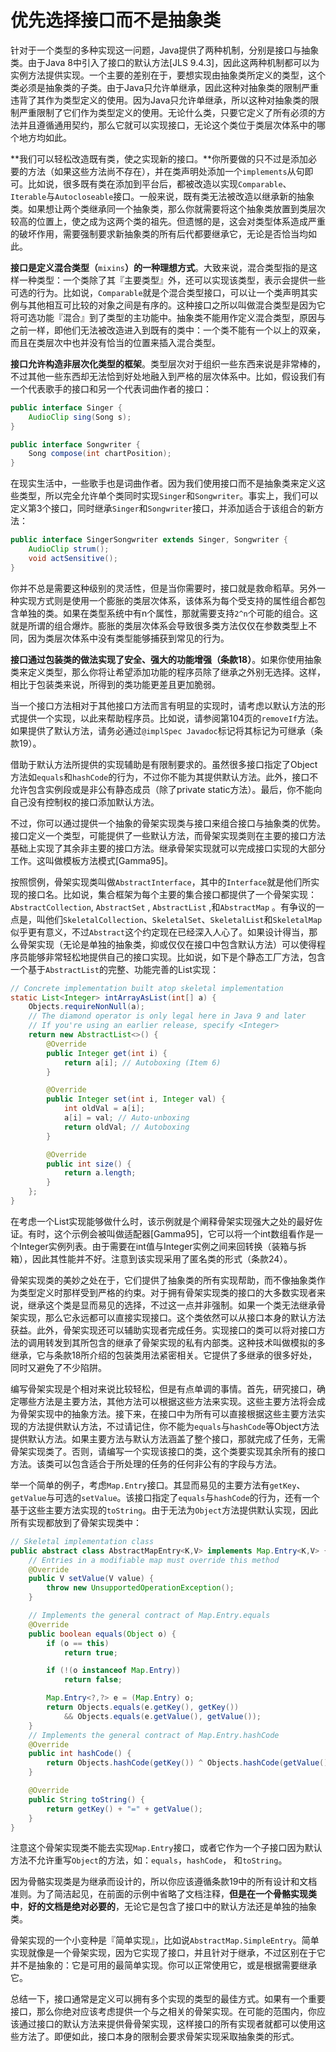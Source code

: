 # 优先选择接口而不是抽象类

针对于一个类型的多种实现这一问题，Java提供了两种机制，分别是接口与抽象类。由于Java 8中引入了接口的默认方法\[JLS 9.4.3\]，因此这两种机制都可以为实例方法提供实现。一个主要的差别在于，要想实现由抽象类所定义的类型，这个类必须是抽象类的子类。由于Java只允许单继承，因此这种对抽象类的限制严重违背了其作为类型定义的使用。因为Java只允许单继承，所以这种对抽象类的限制严重限制了它们作为类型定义的使用。无论什么类，只要它定义了所有必须的方法并且遵循通用契约，那么它就可以实现接口，无论这个类位于类层次体系中的哪个地方均如此。

**我们可以轻松改造既有类，使之实现新的接口。**你所要做的只不过是添加必要的方法（如果这些方法尚不存在），并在类声明处添加一个`implements`从句即可。比如说，很多既有类在添加到平台后，都被改造以实现`Comparable`、`Iterable`与`Autocloseable`接口。一般来说，既有类无法被改造以继承新的抽象类。如果想让两个类继承同一个抽象类，那么你就需要将这个抽象类放置到类层次较高的位置上，使之成为这两个类的祖先。但遗憾的是，这会对类型体系造成严重的破坏作用，需要强制要求新抽象类的所有后代都要继承它，无论是否恰当均如此。

**接口是定义混合类型（**`mixins`**）的一种理想方式**。大致来说，混合类型指的是这样一种类型：一个类除了其『主要类型』外，还可以实现该类型，表示会提供一些可选的行为。比如说，`Comparable`就是个混合类型接口，可以让一个类声明其实例与其他相互可比较的对象之间是有序的。这种接口之所以叫做混合类型是因为它将可选功能『混合』到了类型的主功能中。抽象类不能用作定义混合类型，原因与之前一样，即他们无法被改造进入到既有的类中：一个类不能有一个以上的双亲，而且在类层次中也并没有恰当的位置来插入混合类型。

**接口允许构造非层次化类型的框架**。类型层次对于组织一些东西来说是非常棒的，不过其他一些东西却无法恰到好处地融入到严格的层次体系中。比如，假设我们有一个代表歌手的接口和另一个代表词曲作者的接口：

```java
public interface Singer {
    AudioClip sing(Song s);
}

public interface Songwriter {
    Song compose(int chartPosition);
}
```

在现实生活中，一些歌手也是词曲作者。因为我们使用接口而不是抽象类来定义这些类型，所以完全允许单个类同时实现`Singer`和`Songwriter`。事实上，我们可以定义第3个接口，同时继承`Singer`和`Songwriter`接口，并添加适合于该组合的新方法：

```java
public interface SingerSongwriter extends Singer, Songwriter {
    AudioClip strum();
    void actSensitive();
}
```

你并不总是需要这种级别的灵活性，但是当你需要时，接口就是救命稻草。另外一种实现方式则是使用一个膨胀的类层次体系，该体系为每个受支持的属性组合都包含单独的类。如果在类型系统中有n个属性，那就需要支持`2^n`个可能的组合。这就是所谓的组合爆炸。膨胀的类层次体系会导致很多类方法仅仅在参数类型上不同，因为类层次体系中没有类型能够捕获到常见的行为。

**接口通过包装类的做法实现了安全、强大的功能增强（条款18）**。如果你使用抽象类来定义类型，那么你将让希望添加功能的程序员除了继承之外别无选择。这样，相比于包装类来说，所得到的类功能更差且更加脆弱。

当一个接口方法相对于其他接口方法而言有明显的实现时，请考虑以默认方法的形式提供一个实现，以此来帮助程序员。比如说，请参阅第104页的`removeIf`方法。如果提供了默认方法，请务必通过`@implSpec Javadoc`标记将其标记为可继承（条款19）。

借助于默认方法所提供的实现辅助是有限制要求的。虽然很多接口指定了Object方法如`equals`和`hashCode`的行为，不过你不能为其提供默认方法。此外，接口不允许包含实例段或是非公有静态成员（除了private static方法）。最后，你不能向自己没有控制权的接口添加默认方法。

不过，你可以通过提供一个抽象的骨架实现类与接口来组合接口与抽象类的优势。接口定义一个类型，可能提供了一些默认方法，而骨架实现类则在主要的接口方法基础上实现了其余非主要的接口方法。继承骨架实现就可以完成接口实现的大部分工作。这叫做模板方法模式\[Gamma95\]。

按照惯例，骨架实现类叫做`AbstractInterface`，其中的`Interface`就是他们所实现的接口名。比如说，集合框架为每个主要的集合接口都提供了一个骨架实现：`AbstractCollection`, `AbstractSet` ,  `AbstractList` ,和`AbstractMap` 。有争议的一点是，叫他们`SkeletalCollection`、`SkeletalSet`、`SkeletalList`和`SkeletalMap`似乎更有意义，不过`Abstract`这个约定现在已经深入人心了。如果设计得当，那么骨架实现（无论是单独的抽象类，抑或仅仅在接口中包含默认方法）可以使得程序员能够非常轻松地提供自己的接口实现。比如说，如下是个静态工厂方法，包含一个基于`AbstractList`的完整、功能完善的List实现：

```java
// Concrete implementation built atop skeletal implementation
static List<Integer> intArrayAsList(int[] a) {
    Objects.requireNonNull(a);
    // The diamond operator is only legal here in Java 9 and later
    // If you're using an earlier release, specify <Integer>
    return new AbstractList<>() {
        @Override
        public Integer get(int i) {
            return a[i]; // Autoboxing (Item 6)
        }

        @Override
        public Integer set(int i, Integer val) {
            int oldVal = a[i];
            a[i] = val; // Auto-unboxing
            return oldVal; // Autoboxing
        }

        @Override
        public int size() {
            return a.length;
        }
    };
}
```

在考虑一个List实现能够做什么时，该示例就是个阐释骨架实现强大之处的最好佐证。有时，这个示例会被叫做适配器\[Gamma95\]，它可以将一个int数组看作是一个Integer实例列表。由于需要在int值与Integer实例之间来回转换（装箱与拆箱），因此其性能并不好。注意到该实现采用了匿名类的形式（条款24）。

骨架实现类的美妙之处在于，它们提供了抽象类的所有实现帮助，而不像抽象类作为类型定义时那样受到严格的约束。对于拥有骨架实现类的接口的大多数实现者来说，继承这个类是显而易见的选择，不过这一点并非强制。如果一个类无法继承骨架实现，那么它永远都可以直接实现接口。这个类依然可以从接口本身的默认方法获益。此外，骨架实现还可以辅助实现者完成任务。实现接口的类可以将对接口方法的调用转发到其所包含的继承了骨架实现的私有内部类。这种技术叫做模拟的多继承，它与条款18所介绍的包装类用法紧密相关。它提供了多继承的很多好处，同时又避免了不少陷阱。

编写骨架实现是个相对来说比较轻松，但是有点单调的事情。首先，研究接口，确定哪些方法是主要方法，其他方法可以根据这些方法来实现。这些主要方法将会成为骨架实现中的抽象方法。接下来，在接口中为所有可以直接根据这些主要方法实现的方法提供默认方法，不过请记住，你不能为`equals`与`hashCode`等Object方法提供默认方法。如果主要方法与默认方法涵盖了整个接口，那就完成了任务，无需骨架实现类了。否则，请编写一个实现该接口的类，这个类要实现其余所有的接口方法。该类可以包含适合于所处理的任务的任何非公有的字段与方法。

举一个简单的例子，考虑`Map.Entry`接口。其显而易见的主要方法有`getKey`、`getValue`与可选的`setValue`。该接口指定了`equals`与`hashCode`的行为，还有一个基于这些主要方法实现的`toString`。由于无法为`Object`方法提供默认实现，因此所有实现都放到了骨架实现类中：

```java
// Skeletal implementation class
public abstract class AbstractMapEntry<K,V> implements Map.Entry<K,V> {
    // Entries in a modifiable map must override this method
    @Override
    public V setValue(V value) {
        throw new UnsupportedOperationException();
    }

    // Implements the general contract of Map.Entry.equals
    @Override
    public boolean equals(Object o) {
        if (o == this)
            return true;

        if (!(o instanceof Map.Entry))
            return false;

        Map.Entry<?,?> e = (Map.Entry) o;
        return Objects.equals(e.getKey(), getKey()) 
            && Objects.equals(e.getValue(), getValue());
    }
    // Implements the general contract of Map.Entry.hashCode
    @Override
    public int hashCode() {
        return Objects.hashCode(getKey()) ^ Objects.hashCode(getValue());
    }

    @Override
    public String toString() {
        return getKey() + "=" + getValue();
    }
}
```

注意这个骨架实现类不能去实现`Map.Entry`接口，或者它作为一个子接口因为默认方法不允许重写`Object`的方法，如：`equals`，`hashCode`， 和`toString`。

因为骨骼实现类是为继承而设计的，所以你应该遵循条款19中的所有设计和文档准则。为了简洁起见，在前面的示例中省略了文档注释，**但是在一个骨骼实现类中**，**好的文档是绝对必要的**，无论它是包含了接口中的默认方法还是单独的抽象类。

骨架实现的一个小变种是『简单实现』，比如说`AbstractMap.SimpleEntry`。简单实现就像是一个骨架实现，因为它实现了接口，并且针对于继承，不过区别在于它并不是抽象的：它是可用的最简单实现。你可以正常使用它，或是根据需要继承它。

总结一下，接口通常是定义可以拥有多个实现的类型的最佳方式。如果有一个重要接口，那么你绝对应该考虑提供一个与之相关的骨架实现。在可能的范围内，你应该通过接口的默认方法来提供⻣骨架实现，这样接口的所有实现者就都可以使用这些方法了。即便如此，接口本身的限制会要求骨架实现采取抽象类的形式。

